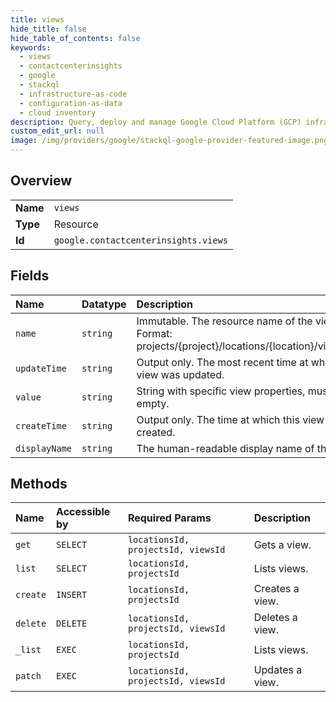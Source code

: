 ```yaml
---
title: views
hide_title: false
hide_table_of_contents: false
keywords:
  - views
  - contactcenterinsights
  - google    
  - stackql
  - infrastructure-as-code
  - configuration-as-data
  - cloud inventory
description: Query, deploy and manage Google Cloud Platform (GCP) infrastructure and resources using SQL
custom_edit_url: null
image: /img/providers/google/stackql-google-provider-featured-image.png
---
```

  
    

## Overview
<table><tbody>
<tr><td><b>Name</b></td><td><code>views</code></td></tr>
<tr><td><b>Type</b></td><td>Resource</td></tr>
<tr><td><b>Id</b></td><td><code>google.contactcenterinsights.views</code></td></tr>
</tbody></table>

## Fields
| Name | Datatype | Description |
|:-----|:---------|:------------|
| `name` | `string` | Immutable. The resource name of the view. Format: projects/&#123;project&#125;/locations/&#123;location&#125;/views/&#123;view&#125; |
| `updateTime` | `string` | Output only. The most recent time at which the view was updated. |
| `value` | `string` | String with specific view properties, must be non-empty. |
| `createTime` | `string` | Output only. The time at which this view was created. |
| `displayName` | `string` | The human-readable display name of the view. |
## Methods
| Name | Accessible by | Required Params | Description |
|:-----|:--------------|:----------------|:------------|
| `get` | `SELECT` | `locationsId, projectsId, viewsId` | Gets a view. |
| `list` | `SELECT` | `locationsId, projectsId` | Lists views. |
| `create` | `INSERT` | `locationsId, projectsId` | Creates a view. |
| `delete` | `DELETE` | `locationsId, projectsId, viewsId` | Deletes a view. |
| `_list` | `EXEC` | `locationsId, projectsId` | Lists views. |
| `patch` | `EXEC` | `locationsId, projectsId, viewsId` | Updates a view. |
